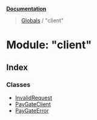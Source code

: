 **[Documentation](../README.md)**

> [Globals](../README.md) / "client"

# Module: "client"

## Index

### Classes

- [InvalidRequest](../classes/_client_.invalidrequest.md)
- [PayGateClient](../classes/_client_.paygateclient.md)
- [PayGateError](../classes/_client_.paygateerror.md)
